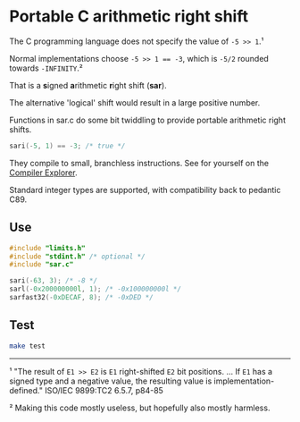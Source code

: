 # Portable C arithmetic right shift

The C programming language does not specify the value of  `-5 >> 1`.¹

Normal implementations choose `-5 >> 1 == -3`, which is `-5/2` rounded towards `-INFINITY`.²

That is a **s**igned **a**rithmetic **r**ight shift (**sar**).

The alternative 'logical' shift would result in a large positive number.

Functions in sar.c do some bit twiddling to provide portable arithmetic right shifts.
```c
sari(-5, 1) == -3; /* true */
```
They compile to small, branchless instructions. See for yourself on the [Compiler Explorer](https://godbolt.org/z/azsqKx).

Standard integer types are supported, with compatibility back to pedantic C89.

## Use
```c
#include "limits.h"
#include "stdint.h" /* optional */
#include "sar.c"

sari(-63, 3); /* -8 */
sarl(-0x200000000l, 1); /* -0x100000000l */
sarfast32(-0xDECAF, 8); /* -0xDED */
```

## Test
```bash
make test
```

___
¹ "The result of `E1 >> E2` is `E1` right-shifted `E2` bit positions. ... If `E1` has a signed type and a negative value, the resulting value is implementation-defined." ISO/IEC 9899:TC2 6.5.7, p84-85

² Making this code mostly useless, but hopefully also mostly harmless.
